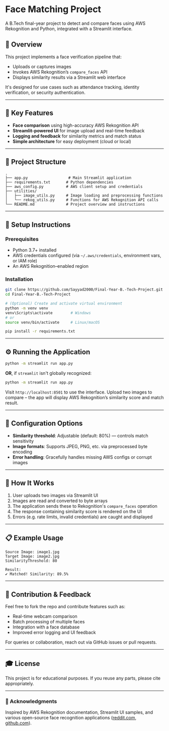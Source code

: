 # Face Matching Project

A B.Tech final-year project to detect and compare faces using AWS Rekognition and Python, integrated with a Streamlit interface.

## 🚀 Overview

This project implements a face verification pipeline that:

* Uploads or captures images
* Invokes AWS Rekognition’s `compare_faces` API
* Displays similarity results via a Streamlit web interface

It's designed for use cases such as attendance tracking, identity verification, or security authentication.

---

## 🧠 Key Features

* **Face comparison** using high-accuracy AWS Rekognition API
* **Streamlit-powered UI** for image upload and real-time feedback
* **Logging and feedback** for similarity metrics and match status
* **Simple architecture** for easy deployment (cloud or local)

---

## 📁 Project Structure

```
.
├── app.py                  # Main Streamlit application
├── requirements.txt       # Python dependencies
├── aws_config.py          # AWS client setup and credentials
├── utilities/
│   ├── image_utils.py     # Image loading and preprocessing functions
│   └── rekog_utils.py     # Functions for AWS Rekognition API calls
└── README.md              # Project overview and instructions
```

---

## 💠 Setup Instructions

### Prerequisites

* Python 3.7+ installed
* AWS credentials configured (via `~/.aws/credentials`, environment vars, or IAM role)
* An AWS Rekognition–enabled region

### Installation

```bash
git clone https://github.com/Sayyad2000/Final-Year-B.-Tech-Project.git
cd Final-Year-B.-Tech-Project

# (Optional) Create and activate virtual environment
python -m venv venv
venv\Scripts\activate        # Windows
# or
source venv/bin/activate     # Linux/macOS

pip install -r requirements.txt
```

---

## ⚙️ Running the Application

```bash
python -m streamlit run app.py
```

**OR**, if `streamlit` isn't globally recognized:

```bash
python -m streamlit run app.py
```

Visit `http://localhost:8501` to use the interface. Upload two images to compare – the app will display AWS Rekognition’s similarity score and match result.

---

## 📆 Configuration Options

* **Similarity threshold**: Adjustable (default: 80%) — controls match sensitivity
* **Image formats**: Supports JPEG, PNG, etc. via preprocessed byte encoding
* **Error handling**: Gracefully handles missing AWS configs or corrupt images

---

## 🧰 How It Works

1. User uploads two images via Streamlit UI
2. Images are read and converted to byte arrays
3. The application sends these to Rekognition's `compare_faces` operation
4. The response containing similarity score is rendered on the UI
5. Errors (e.g. rate limits, invalid credentials) are caught and displayed

---

## 📋 Example Usage

```
Source Image: image1.jpg  
Target Image: image2.jpg  
SimilarityThreshold: 80  

Result:
✔️ Matched! Similarity: 89.5%
```

---

## 👥 Contribution & Feedback

Feel free to fork the repo and contribute features such as:

* Real-time webcam comparison
* Batch processing of multiple faces
* Integration with a face database
* Improved error logging and UI feedback

For queries or collaboration, reach out via GitHub issues or pull requests.

---

## 🎓 License

This project is for educational purposes. If you reuse any parts, please cite appropriately.

---

### 📌 Acknowledgments

Inspired by AWS Rekognition documentation, Streamlit UI samples, and various open-source face recognition applications ([reddit.com](https://www.reddit.com/r/learnpython/comments/1h1o3tb/i_need_help_with_my_final_project_about_facial/?utm_source=chatgpt.com), [github.com](https://github.com/Vatshayan/Face-recognition-Attendance-System-Project?utm_source=chatgpt.com)).
